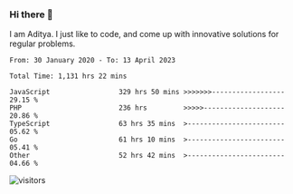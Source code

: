 ### Hi there 👋

I am Aditya. I just like to code, and come up with innovative solutions for regular problems.

<!--START_SECTION:waka-->

```text
From: 30 January 2020 - To: 13 April 2023

Total Time: 1,131 hrs 22 mins

JavaScript                 329 hrs 50 mins >>>>>>>------------------   29.15 %
PHP                        236 hrs         >>>>>--------------------   20.86 %
TypeScript                 63 hrs 35 mins  >------------------------   05.62 %
Go                         61 hrs 10 mins  >------------------------   05.41 %
Other                      52 hrs 42 mins  >------------------------   04.66 %
```

<!--END_SECTION:waka-->

![visitors](https://visitor-badge.glitch.me/badge?page_id=BrainBuzzer.visitor-badge&left_color=green&right_color=red)
